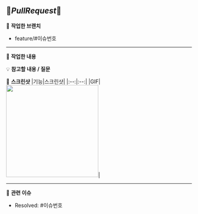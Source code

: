 ## 🍎*PullRequest*🍎

🌲 **작업한 브랜치**
- feature/#이슈번호

- - -

📝 **작업한 내용**
<!-- 작업한 내용을 적어주세요. -->

💡 **참고할 내용 / 질문**
<!-- 참고할 내용 및 질문이 있다면 적어주세요. -->

📸 **스크린샷**
|기능|스크린샷|
|:--:|:--:|
|GIF|<img src = "" width ="250">|


- - -
🥕 **관련 이슈**
- Resolved: #이슈번호
